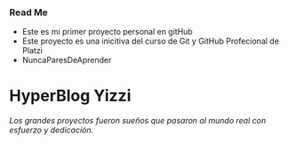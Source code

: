 ### Read Me

- Este es mi primer proyecto personal en gitHub
- Este proyecto es una inicitiva del curso de Git y GitHub Profecional de Platzi
- NuncaParesDeAprender

# HyperBlog Yizzi

*Los grandes proyectos fueron sueños que pasaron al mundo real con esfuerzo y dedicación.*

